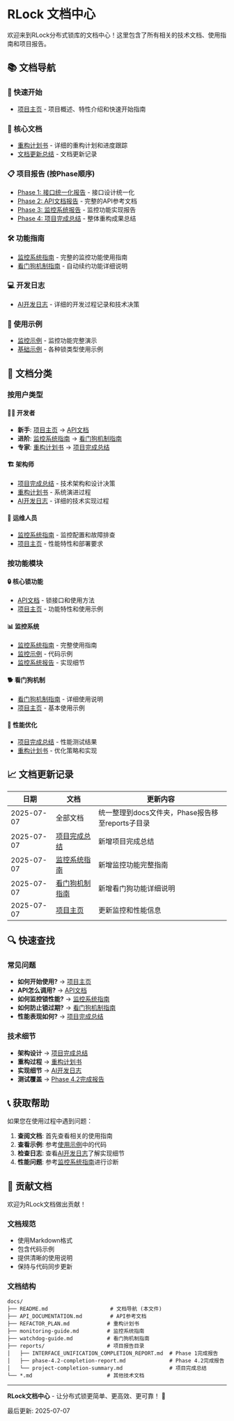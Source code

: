 # RLock 文档中心

欢迎来到RLock分布式锁库的文档中心！这里包含了所有相关的技术文档、使用指南和项目报告。

## 📚 文档导航

### 🚀 快速开始
- [项目主页](../README.md) - 项目概述、特性介绍和快速开始指南

### 📖 核心文档
- [重构计划书](REFACTOR_PLAN.md) - 详细的重构计划和进度跟踪
- [文档更新总结](DOCUMENTATION_UPDATE_SUMMARY.md) - 文档更新记录

### 📋 项目报告 (按Phase顺序)
- [Phase 1: 接口统一化报告](reports/phase-1-interface-unification-report.md) - 接口设计统一化
- [Phase 2: API文档报告](reports/phase-2-api-documentation-report.md) - 完整的API参考文档
- [Phase 3: 监控系统报告](reports/phase-3-monitoring-system-report.md) - 监控功能实现报告
- [Phase 4: 项目完成总结](reports/phase-4-project-completion-summary.md) - 整体重构成果总结

### 🛠️ 功能指南
- [监控系统指南](monitoring-guide.md) - 完整的监控功能使用指南
- [看门狗机制指南](watchdog-guide.md) - 自动续约功能详细说明

### 💻 开发日志
- [AI开发日志](../AIs/) - 详细的开发过程记录和技术决策

### 📝 使用示例
- [监控示例](../examples/metrics_example.go) - 监控功能完整演示
- [基础示例](../examples/) - 各种锁类型使用示例

## 🎯 文档分类

### 按用户类型

#### 👨‍💻 开发者
- **新手**: [项目主页](../README.md) → [API文档](reports/phase-2-api-documentation-report.md)
- **进阶**: [监控系统指南](monitoring-guide.md) → [看门狗机制指南](watchdog-guide.md)
- **专家**: [重构计划书](REFACTOR_PLAN.md) → [项目完成总结](reports/phase-4-project-completion-summary.md)

#### 🏗️ 架构师
- [项目完成总结](reports/phase-4-project-completion-summary.md) - 技术架构和设计决策
- [重构计划书](REFACTOR_PLAN.md) - 系统演进过程
- [AI开发日志](../AIs/) - 详细的技术实现过程

#### 🔧 运维人员
- [监控系统指南](monitoring-guide.md) - 监控配置和故障排查
- [项目主页](../README.md) - 性能特性和部署要求

### 按功能模块

#### 🔒 核心锁功能
- [API文档](reports/phase-2-api-documentation-report.md) - 锁接口和使用方法
- [项目主页](../README.md) - 功能特性和使用示例

#### 📊 监控系统
- [监控系统指南](monitoring-guide.md) - 完整使用指南
- [监控示例](../examples/metrics_example.go) - 代码示例
- [监控系统报告](reports/phase-3-monitoring-system-report.md) - 实现细节

#### 🐕 看门狗机制
- [看门狗机制指南](watchdog-guide.md) - 详细使用说明
- [项目主页](../README.md) - 基本使用示例

#### 🚀 性能优化
- [项目完成总结](reports/phase-4-project-completion-summary.md) - 性能测试结果
- [重构计划书](REFACTOR_PLAN.md) - 优化策略和实现

## 📈 文档更新记录

| 日期 | 文档 | 更新内容 |
|------|------|----------|
| 2025-07-07 | 全部文档 | 统一整理到docs文件夹，Phase报告移至reports子目录 |
| 2025-07-07 | [项目完成总结](reports/project-completion-summary.md) | 新增项目完成总结 |
| 2025-07-07 | [监控系统指南](monitoring-guide.md) | 新增监控功能完整指南 |
| 2025-07-07 | [看门狗机制指南](watchdog-guide.md) | 新增看门狗功能详细说明 |
| 2025-07-07 | [项目主页](../README.md) | 更新监控和性能信息 |

## 🔍 快速查找

### 常见问题
- **如何开始使用?** → [项目主页](../README.md)
- **API怎么调用?** → [API文档](API_DOCUMENTATION.md)
- **如何监控锁性能?** → [监控系统指南](monitoring-guide.md)
- **如何防止锁过期?** → [看门狗机制指南](watchdog-guide.md)
- **性能表现如何?** → [项目完成总结](reports/project-completion-summary.md)

### 技术细节
- **架构设计** → [项目完成总结](reports/project-completion-summary.md)
- **重构过程** → [重构计划书](REFACTOR_PLAN.md)
- **实现细节** → [AI开发日志](../AIs/)
- **测试覆盖** → [Phase 4.2完成报告](reports/phase-4.2-completion-report.md)

## 📞 获取帮助

如果您在使用过程中遇到问题：

1. **查阅文档**: 首先查看相关的使用指南
2. **查看示例**: 参考[使用示例](../examples/)中的代码
3. **检查日志**: 查看[AI开发日志](../AIs/)了解实现细节
4. **性能问题**: 参考[监控系统指南](monitoring-guide.md)进行诊断

## 🤝 贡献文档

欢迎为RLock文档做出贡献！

### 文档规范
- 使用Markdown格式
- 包含代码示例
- 提供清晰的使用说明
- 保持与代码同步更新

### 文档结构
```
docs/
├── README.md                    # 文档导航 (本文件)
├── API_DOCUMENTATION.md         # API参考文档
├── REFACTOR_PLAN.md            # 重构计划书
├── monitoring-guide.md         # 监控系统指南
├── watchdog-guide.md           # 看门狗机制指南
├── reports/                    # 项目报告目录
│   ├── INTERFACE_UNIFICATION_COMPLETION_REPORT.md  # Phase 1完成报告
│   ├── phase-4.2-completion-report.md              # Phase 4.2完成报告
│   └── project-completion-summary.md               # 项目完成总结
└── *.md                        # 其他技术文档
```

---

**RLock文档中心** - 让分布式锁更简单、更高效、更可靠！ 🚀

最后更新: 2025-07-07

